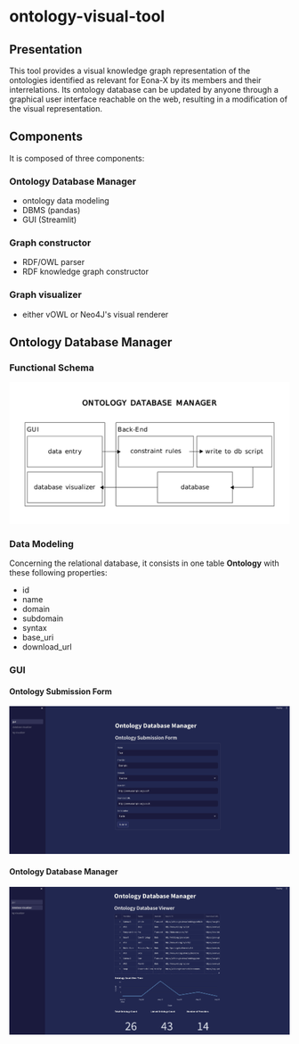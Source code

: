 # ontology-visual-tool

## Presentation
This tool provides a visual knowledge graph representation of the ontologies identified as relevant for Eona-X by its members and their interrelations. Its ontology database can be updated by anyone through a graphical user interface reachable on the web, resulting in a modification of the visual representation.

## Components
It is composed of three components:

### Ontology Database Manager
 + ontology data modeling
 + DBMS (pandas)
 + GUI (Streamlit)

### Graph constructor
 + RDF/OWL parser
 + RDF knowledge graph constructor

### Graph visualizer
 + either vOWL or Neo4J's visual renderer

## Ontology Database Manager

### Functional Schema
![Functional Schema](docs/20240808_data_quality_scoring_tool_python_project_architecture.png)

### Data Modeling
Concerning the relational database, it consists in one table **Ontology** with these following properties:
 + id
 + name
 + domain
 + subdomain
 + syntax
 + base_uri
 + download_url

### GUI

#### Ontology Submission Form
![Submission Form Page](docs/20240808_data_quality_scoring_tool_form_screenshot.png)

#### Ontology Database Manager
![Database Manager Page](docs/20240808_data_quality_scoring_tool_db_manager_screenshot.png)
